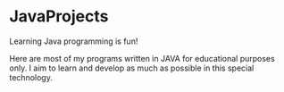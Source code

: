 # JavaProjects
Learning Java programming is fun!

Here are most of my programs written in JAVA for educational purposes only. 
I aim to learn and develop as much as possible in this special technology.
